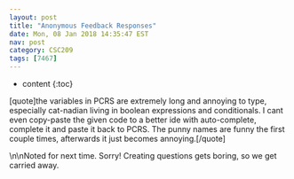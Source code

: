 ```yaml
---
layout: post
title: "Anonymous Feedback Responses"
date: Mon, 08 Jan 2018 14:35:47 EST
nav: post
category: CSC209
tags: [7467]
---
```


* content
{:toc}

[quote]the variables in PCRS are extremely long and annoying to type, especially cat-nadian living in boolean expressions and conditionals. I cant even copy-paste the given code to a better ide with auto-complete, complete it and paste it back to PCRS. The punny names are funny the first couple times, afterwards it just becomes annoying.[/quote]
<!-- more -->
<p>\n\nNoted for next time. Sorry! Creating questions gets boring, so we get carried away.</p>
